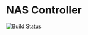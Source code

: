 # NAS Controller

[![Build Status](https://travis-ci.org/Pipodi/NASPi.svg?branch=master)](https://travis-ci.org/Pipodi/NASPi)
